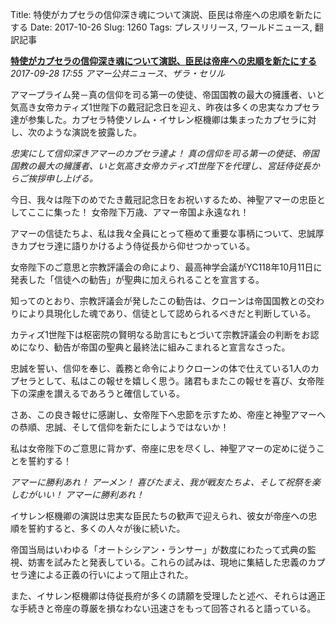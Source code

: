 Title: 特使がカプセラの信仰深き魂について演説、臣民は帝座への忠順を新たにする
Date: 2017-10-26
Slug: 1260
Tags: プレスリリース, ワールドニュース, 翻訳記事

<p class="lead"><strong><a href="https://community.eveonline.com/news/news-channels/world-news/loyal-capsuleers-renew-vows-after-emissary-addresses-the-faithful/">特使がカプセラの信仰深き魂について演説、臣民は帝座への忠順を新たにする</a></strong><br/>
<em>2017-09-28 17:55 アマー公共ニュース、ザラ・セリル</em></p>
<p>アマープライム発－真の信仰を司る第一の使徒、帝国国教の最大の擁護者、いと気高き女帝カティズ1世陛下の戴冠記念日を迎え、昨夜は多くの忠実なカプセラ達が参集した。カプセラ特使ソレム・イサレン枢機卿は集まったカプセラに対し、次のような演説を披露した。</p>
<p><em>忠実にして信仰深きアマーのカプセラ達よ！ 真の信仰を司る第一の使徒、帝国国教の最大の擁護者、いと気高き女帝カティズ1世陛下を代理し、宮廷侍従長からご挨拶申し上げる。</em></p>
<p>今日、我々は陛下のめでたき戴冠記念日をお祝いするため、神聖アマーの忠臣としてここに集った！ 女帝陛下万歳、アマー帝国よ永遠なれ！</p>
<p>アマーの信徒たちよ、私は我々全員にとって極めて重要な事柄について、忠誠厚きカプセラ達に語りかけるよう侍従長から仰せつかっている。</p>
<p>女帝陛下のご意思と宗教評議会の命により、最高神学会議がYC118年10月11日に発表した「信徒への勧告」が聖典に加えられることを宣言する。</p>
<p>知ってのとおり、宗教評議会が発したこの勧告は、クローンは帝国国教との交わりにより具現化した魂であり、信徒として認められるべきだと判断している。</p>
<p>カティズ1世陛下は枢密院の賢明なる助言にもとづいて宗教評議会の判断をお認めになり、勧告が帝国の聖典と最終法に組みこまれると宣言なさった。</p>
<p>忠誠を誓い、信仰を奉じ、義務と命令によりクローンの体で仕えている1人のカプセラとして、私はこの報せを嬉しく思う。諸君もまたこの報せを喜び、女帝陛下の深慮を讃えるであろうと確信している。</p>
<p>さあ、この良き報せに感謝し、女帝陛下へ忠節を示すため、帝座と神聖アマーへの恭順、忠誠、そして信仰を新たにしようではないか！</p>
<p>私は女帝陛下のご意思に背かず、帝座に忠を尽くし、神聖アマーの定めに従うことを誓約する！</p>
<p><em>アマーに勝利あれ！ アーメン！ 喜びたまえ、我が戦友たちよ、そして祝祭を楽しむがいい！ アマーに勝利あれ！</em></p>
<p>イサレン枢機卿の演説は忠実な臣民たちの歓声で迎えられ、彼女が帝座への忠順を誓約すると、多くの人々が後に続いた。</p>
<p>帝国当局はいわゆる「オートシシアン・ランサー」が数度にわたって式典の監視、妨害を試みたと発表している。これらの試みは、現地に集結した忠義のカプセラ達による正義の行いによって阻止された。</p>
<p>また、イサレン枢機卿は侍従長府が多くの請願を受理したと述べ、それらは適正な手続きと帝座の尊厳を損なわない迅速さをもって回答されると語っている。</p>

